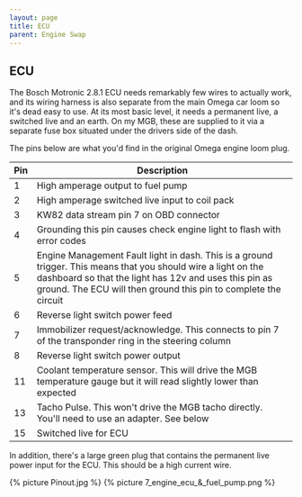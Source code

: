 ```yaml
---
layout: page
title: ECU
parent: Engine Swap
---
```

## ECU

The Bosch Motronic 2.8.1 ECU needs remarkably few wires to actually work, and its wiring harness is also separate from the main Omega car loom so it's dead easy to use. At its most basic level, it needs a permanent live, a switched live and an earth. On my MGB, these are supplied to it via a separate fuse box situated under the drivers side of the dash.

The pins below are what you'd find in the original Omega engine loom plug.

| Pin | Description|
|-----|--------------------------------------------------------------------------------------------------------------------------------------------------------------------------------------------------------------------------------------------|
| 1   | High amperage output to fuel pump|
| 2   | High amperage switched live input to coil pack|
| 3   | KW82 data stream pin 7 on OBD connector|
| 4   | Grounding this pin causes check engine light to flash with error codes|
| 5   | Engine Management Fault light in dash. This is a ground trigger. This means that you should wire a light on the dashboard so that the light has 12v and uses this pin as ground. The ECU will then ground this pin to complete the circuit |
| 6   | Reverse light switch power feed|
| 7   | Immobilizer request/acknowledge. This connects to pin 7 of the transponder ring in the steering column|
| 8   | Reverse light switch power output|
| 11  | Coolant temperature sensor. This will drive the MGB temperature gauge but it will read slightly lower than expected|
| 13  | Tacho Pulse. This won't drive the MGB tacho directly. You'll need to use an adapter. See below|
| 15  | Switched live for ECU|

In addition, there's a large green plug that contains the permanent live
power input for the ECU. This should be a high current wire.

{% picture Pinout.jpg %}
{% picture 7_engine_ecu_&_fuel_pump.png %}
